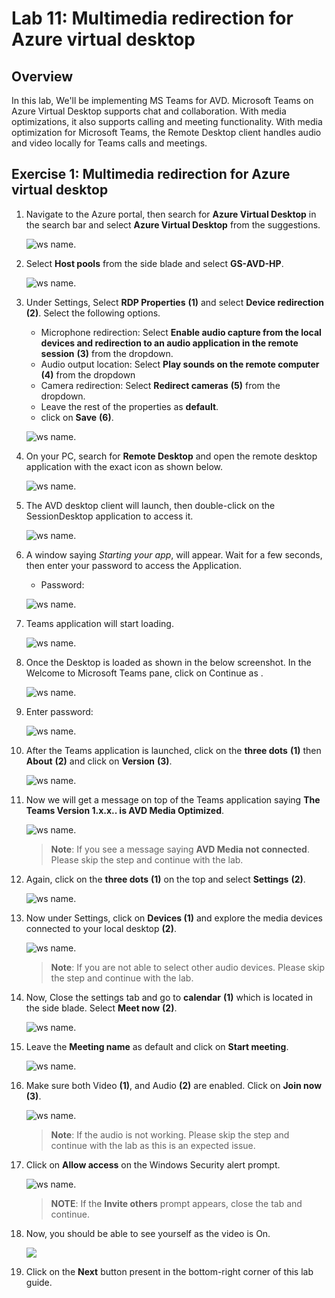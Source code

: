 # Lab 11: Multimedia redirection for Azure virtual desktop


## **Overview**

In this lab, We'll be implementing MS Teams for AVD. Microsoft Teams on Azure Virtual Desktop supports chat and collaboration. With media optimizations, it also supports calling and meeting functionality. With media optimization for Microsoft Teams, the Remote Desktop client handles audio and video locally for Teams calls and meetings.


## Exercise 1: Multimedia redirection for Azure virtual desktop

1. Navigate to the Azure portal, then search for **Azure Virtual Desktop** in the search bar and select **Azure Virtual Desktop** from the suggestions.

   ![ws name.](media/w1.png)
   
1. Select **Host pools** from the side blade and select **GS-AVD-HP**.

   ![ws name.](media-2/avdhp.png)
   
1. Under Settings, Select **RDP Properties** **(1)** and select **Device redirection** **(2)**. Select the following options.
   
   - Microphone redirection: Select **Enable audio capture from the local devices and redirection to an audio application in the remote session** **(3)** from the dropdown.
   - Audio output location: Select **Play sounds on the remote computer** **(4)** from the dropdown
   - Camera redirection: Select **Redirect cameras** **(5)** from the dropdown.
   - Leave the rest of the properties as **default**.
   - click on **Save** **(6)**.

   ![ws name.](media-2/rdpproperties.png)

1. On your PC, search for **Remote Desktop** and open the remote desktop application with the exact icon as shown below.

   ![ws name.](./media/remote.png)
   
1. The AVD desktop client will launch, then double-click on the SessionDesktop application to access it.

   ![ws name.](media-2/sessiondesktop.png)
   
1. A window saying *Starting your app*, will appear. Wait for a few seconds, then enter your password to access the Application.

    - Password: **<inject key="AzureAdUserPassword" />**
   
    ![ws name.](media/ch14.png)
    
1. Teams application will start loading.

   ![ws name.](media/avdv235.png)
   
1. Once the Desktop is loaded as shown in the below screenshot. In the Welcome to Microsoft Teams pane, click on Continue as **<inject key="User 01 UPN" />**.

   ![ws name.](./media/teamsopen.png)
   
1. Enter password: **<inject key="AzureAdUserPassword" />**

   ![ws name.](media/lab11-teams-signin.png) 
   
1. After the Teams application is launched, click on the **three dots** **(1)** then **About** **(2)** and click on **Version** **(3)**.

   ![ws name.](media/avdv215.png)

1. Now we will get a message on top of the Teams application saying **The Teams Version 1.x.x.. is AVD Media Optimized**.

   ![ws name.](media-1/TeamsAVD.png)
   
   >**Note**: If you see a message saying **AVD Media not connected**. Please skip the step and continue with the lab.
   
1. Again, click on the **three dots** **(1)** on the top and select **Settings** **(2)**.

   ![ws name.](media/avdv217.png)
   
1. Now under Settings, click on **Devices (1)** and explore the media devices connected to your local desktop **(2)**.

   ![ws name.](media/avdv218.png)
   
   >**Note**: If you are not able to select other audio devices. Please skip the step and continue with the lab.
   
1. Now, Close the settings tab and go to **calendar** **(1)** which is located in the side blade. Select **Meet now** **(2)**.

   ![ws name.](media/teams13.png)
   
1. Leave the **Meeting name** as default and click on **Start meeting**.

   ![ws name.](media/teams14.png)
   
1. Make sure both Video **(1)**, and Audio **(2)** are enabled. Click on **Join now** **(3)**.

   ![ws name.](media/teams15.png)
   
   >**Note**: If the audio is not working. Please skip the step and continue with the lab as this is an expected issue.
   
1. Click on **Allow access** on the Windows Security alert prompt.

   ![ws name.](media/teams16.png)
   
   >**NOTE**: If the **Invite others** prompt appears, close the tab and continue.
  
1. Now, you should be able to see yourself as the video is On.

   ![](./media/cam.png)

1. Click on the **Next** button present in the bottom-right corner of this lab guide.
